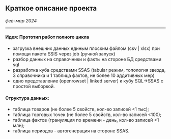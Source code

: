 ## Краткое описание проекта
*фев-мар 2024*

<hr>

#### Идея: Прототип работ полного цикла
- загрузка внешних данных единым плоским файлом (csv | xlsx) при помощи пакета SSIS через job (ручной запуск)
- разбор данных на справочники и факты на стороне БД средствами sql
- разработка куба средствами SSAS (tabular режим, топология звезда, 3 справочника и 1 таблица фактов, не более 10 аддитивных мер)
- одно представление (openrowset | linked server) к кубу SQL->SSAS с простой выборкой. 

#### Структура данных:
- таблица товаров (не более 5 свойств, кол-во записей <1 тыс);
- таблица торговых точек (не более 5 свойств, кол-во записей <100);
- таблица фактов (грануляция по времени - день, кол-во записей <1 млн);
- таблица периодов - автогенерация на стороне SSAS.